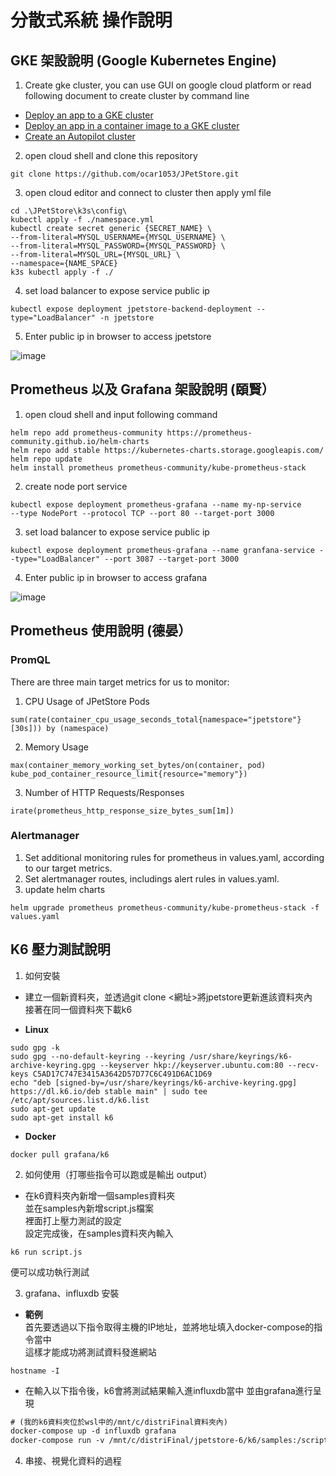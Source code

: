 # 分散式系統 操作說明

## GKE 架設說明 (Google Kubernetes Engine)
1. Create gke cluster, you can use GUI on google cloud platform or read following document to create cluster by command line

- [Deploy an app to a GKE cluster](https://cloud.google.com/kubernetes-engine/docs/deploy-app-cluster#create_cluster)
- [Deploy an app in a container image to a GKE cluster](https://cloud.google.com/kubernetes-engine/docs/quickstarts/deploy-app-container-image)
- [Create an Autopilot cluster](https://cloud.google.com/kubernetes-engine/docs/how-to/creating-an-autopilot-cluster)

2. open cloud shell and clone this repository
```
git clone https://github.com/ocar1053/JPetStore.git
```
3. open cloud editor and connect to cluster then apply yml file
```
cd .\JPetStore\k3s\config\
kubectl apply -f ./namespace.yml
kubectl create secret generic {SECRET_NAME} \
--from-literal=MYSQL_USERNAME={MYSQL_USERNAME} \
--from-literal=MYSQL_PASSWORD={MYSQL_PASSWORD} \
--from-literal=MYSQL_URL={MYSQL_URL} \
--namespace={NAME_SPACE}
k3s kubectl apply -f ./ 

```
4. set load balancer to expose service public ip
```
kubectl expose deployment jpetstore-backend-deployment --type="LoadBalancer" -n jpetstore
```
5. Enter public ip in browser to access jpetstore

![image](https://github.com/ocar1053/JPetStore/assets/64206644/6ecac045-92fb-4573-a93f-0a39d3d381e7)


## Prometheus 以及 Grafana 架設說明 (頤賢）

1. open cloud shell and input following command
```
helm repo add prometheus-community https://prometheus-community.github.io/helm-charts
helm repo add stable https://kubernetes-charts.storage.googleapis.com/
helm repo update
helm install prometheus prometheus-community/kube-prometheus-stack
```
2. create node port service
```
kubectl expose deployment prometheus-grafana --name my-np-service     --type NodePort --protocol TCP --port 80 --target-port 3000
```
3. set load balancer to expose service public ip
```
kubectl expose deployment prometheus-grafana --name granfana-service --type="LoadBalancer" --port 3087 --target-port 3000
```

4. Enter public ip in browser to access grafana

![image](https://github.com/ocar1053/JPetStore/assets/64206644/c3b253f5-90ac-4a51-a325-157e416445ef)



## Prometheus 使用說明 (德晏）
### PromQL
There are three main target metrics for us to monitor: 
1. CPU Usage of JPetStore Pods
```
sum(rate(container_cpu_usage_seconds_total{namespace="jpetstore"}[30s])) by (namespace)
```
2. Memory Usage
```
max(container_memory_working_set_bytes/on(container, pod) kube_pod_container_resource_limit{resource="memory"})
```
3. Number of HTTP Requests/Responses
```
irate(prometheus_http_response_size_bytes_sum[1m])
```

### Alertmanager
1. Set additional monitoring rules for prometheus in values.yaml, according to our target metrics.
2. Set alertmanager routes, includings alert rules in values.yaml.
3. update helm charts
```
helm upgrade prometheus prometheus-community/kube-prometheus-stack -f values.yaml
```


## K6 壓力測試說明
1. 如何安裝

* 建立一個新資料夾，並透過git clone <網址>將jpetstore更新進該資料夾內 \
接著在同一個資料夾下載k6

* **Linux**

```
sudo gpg -k
sudo gpg --no-default-keyring --keyring /usr/share/keyrings/k6-archive-keyring.gpg --keyserver hkp://keyserver.ubuntu.com:80 --recv-keys C5AD17C747E3415A3642D57D77C6C491D6AC1D69
echo "deb [signed-by=/usr/share/keyrings/k6-archive-keyring.gpg] https://dl.k6.io/deb stable main" | sudo tee /etc/apt/sources.list.d/k6.list
sudo apt-get update
sudo apt-get install k6
```

* **Docker**
```
docker pull grafana/k6
```

2. 如何使用（打哪些指令可以跑或是輸出 output）

* 在k6資料夾內新增一個samples資料夾 \
並在samples內新增script.js檔案 \
裡面打上壓力測試的設定 \
設定完成後，在samples資料夾內輸入
```
k6 run script.js
```
便可以成功執行測試

3. grafana、influxdb 安裝

* **範例** \
首先要透過以下指令取得主機的IP地址，並將地址填入docker-compose的指令當中 \
這樣才能成功將測試資料發進網站
```
hostname -I
```
* 在輸入以下指令後，k6會將測試結果輸入進influxdb當中 並由grafana進行呈現
``` diff
# (我的k6資料夾位於wsl中的/mnt/c/distriFinal資料夾內)
docker-compose up -d influxdb grafana
docker-compose run -v /mnt/c/distriFinal/jpetstore-6/k6/samples:/scripts/samples k6 run -e JPETSTORE_IP=<自己的主機IP> /scripts/samples/script.js
```

4. 串接、視覺化資料的過程
